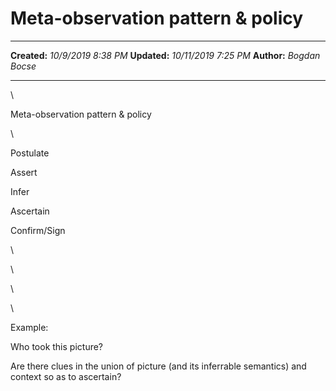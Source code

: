 Meta-observation pattern & policy
=================================

  -------------- ----------------------
  **Created:**   *10/9/2019 8:38 PM*
  **Updated:**   *10/11/2019 7:25 PM*
  **Author:**    *Bogdan Bocse*
  -------------- ----------------------

\

Meta-observation pattern & policy

\

Postulate

Assert

Infer

Ascertain

Confirm/Sign

\

\

\

\

Example:

Who took this picture?

Are there clues in the union of picture (and its inferrable semantics)
and context so as to ascertain?

 
